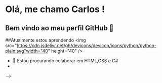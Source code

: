 # Olá, me chamo Carlos ! 
## Bem vindo ao meu perfil GitHub 👋
##Atualmente estou aprendendo
<img src="https://cdn.jsdelivr.net/gh/devicons/devicon/icons/python/python-plain.svg"width="40" height="40" />
- 👯 Estou procurando colaborar em HTML,CSS e C#
- 
-->
